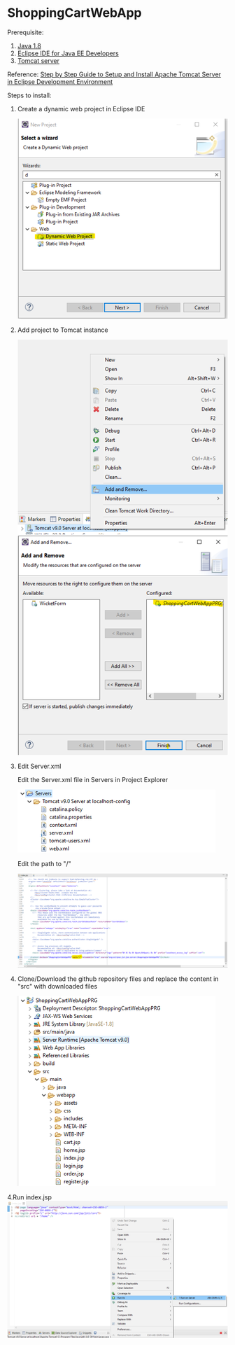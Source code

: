 # ShoppingCartWebApp
Prerequisite:
1. [Java 1.8](https://www.oracle.com/in/java/technologies/javase/javase8u211-later-archive-downloads.html)
2. [Eclipse IDE for Java EE Developers](https://www.eclipse.org/ide/)
3. [Tomcat server](https://tomcat.apache.org/download-90.cgi)

Reference:
[Step by Step Guide to Setup and Install Apache Tomcat Server in Eclipse Development Environment](https://crunchify.com/step-by-step-guide-to-setup-and-install-apache-tomcat-server-in-eclipse-development-environment-ide/)

Steps to install:
1. Create a dynamic web project in Eclipse IDE

   ![DynamicWebProject](https://github.com/gloop2000/ShoppingCartWebApp/blob/main/DynamicWebProject.png "DynamicWebProject.png")
2. Add project to Tomcat instance

   ![AddOrRemoveOption.png](https://github.com/gloop2000/ShoppingCartWebApp/blob/main/AddOrRemoveOption.png "AddOrRemoveOption.png")
   ![AddOrRemove.png](https://github.com/gloop2000/ShoppingCartWebApp/blob/main/AddOrRemove.png "AddOrRemove.png")
   
3. Edit Server.xml
   
   Edit the Server.xml file in Servers in Project Explorer
   
   ![ServerConfig.png](https://github.com/gloop2000/ShoppingCartWebApp/blob/main/ServerConfig.png "ServerConfig.png")
   
   Edit the path to "/"
   
   ![serverXML.png](https://github.com/gloop2000/ShoppingCartWebApp/blob/main/serverXML.png "serverXML.png")
   
   
4. Clone/Download the github repository files and replace the content in "src" with downloaded files

   ![ProjectRef.png](https://github.com/gloop2000/ShoppingCartWebApp/blob/main/ProjectRef.png "ProjectRef.png")
   
4.Run index.jsp
   ![RunAs.png](https://github.com/gloop2000/ShoppingCartWebApp/blob/main/RunAs.png "RunAs.png")
